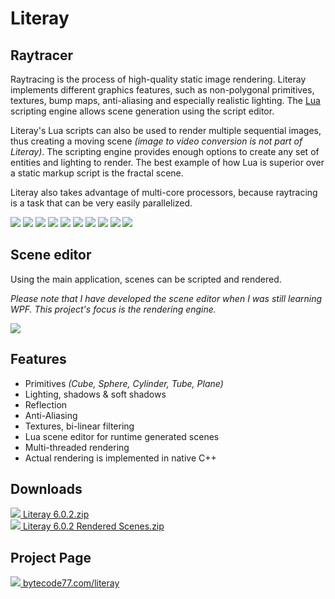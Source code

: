 # Literay

## Raytracer

Raytracing is the process of high-quality static image rendering. Literay implements different graphics features, such as non-polygonal primitives, textures, bump maps, anti-aliasing and especially realistic lighting. The [Lua](https://en.wikipedia.org/wiki/Lua_%28programming_language%29) scripting engine allows scene generation using the script editor.

Literay's Lua scripts can also be used to render multiple sequential images, thus creating a moving scene *(image to video conversion is not part of Literay)*. The scripting engine provides enough options to create any set of entities and lighting to render. The best example of how Lua is superior over a static markup script is the fractal scene.

Literay also takes advantage of multi-core processors, because raytracing is a task that can be very easily parallelized.

[![](https://bytecode77.com/images/pages/literay/001.thumb.jpg)](https://bytecode77.com/images/pages/literay/001.jpg)
[![](https://bytecode77.com/images/pages/literay/002.thumb.jpg)](https://bytecode77.com/images/pages/literay/002.jpg)
[![](https://bytecode77.com/images/pages/literay/003.thumb.jpg)](https://bytecode77.com/images/pages/literay/003.jpg)
[![](https://bytecode77.com/images/pages/literay/004.thumb.jpg)](https://bytecode77.com/images/pages/literay/004.jpg)
[![](https://bytecode77.com/images/pages/literay/005.thumb.jpg)](https://bytecode77.com/images/pages/literay/005.jpg)
[![](https://bytecode77.com/images/pages/literay/006.thumb.jpg)](https://bytecode77.com/images/pages/literay/006.jpg)
[![](https://bytecode77.com/images/pages/literay/007.thumb.jpg)](https://bytecode77.com/images/pages/literay/007.jpg)
[![](https://bytecode77.com/images/pages/literay/008.thumb.jpg)](https://bytecode77.com/images/pages/literay/008.jpg)
[![](https://bytecode77.com/images/pages/literay/009.thumb.jpg)](https://bytecode77.com/images/pages/literay/009.jpg)
[![](https://bytecode77.com/images/pages/literay/010.thumb.jpg)](https://bytecode77.com/images/pages/literay/010.jpg)

## Scene editor

Using the main application, scenes can be scripted and rendered.

*Please note that I have developed the scene editor when I was still learning WPF. This project's focus is the rendering engine.*

![](https://bytecode77.com/images/pages/literay/app.png)

## Features

- Primitives *(Cube, Sphere, Cylinder, Tube, Plane)*
- Lighting, shadows & soft shadows
- Reflection
- Anti-Aliasing
- Textures, bi-linear filtering
- Lua scene editor for runtime generated scenes
- Multi-threaded rendering
- Actual rendering is implemented in native C++

## Downloads

[![](http://bytecode77.com/public/fileicons/zip.png) Literay 6.0.2.zip](https://bytecode77.com/downloads/Literay%206.0.2.zip)<br />
[![](http://bytecode77.com/public/fileicons/zip.png) Literay 6.0.2 Rendered Scenes.zip](https://bytecode77.com/downloads/Literay%206.0.2%20Rendered%20Scenes.zip)

## Project Page

[![](https://bytecode77.com/public/favicon16.png) bytecode77.com/literay](https://bytecode77.com/literay)